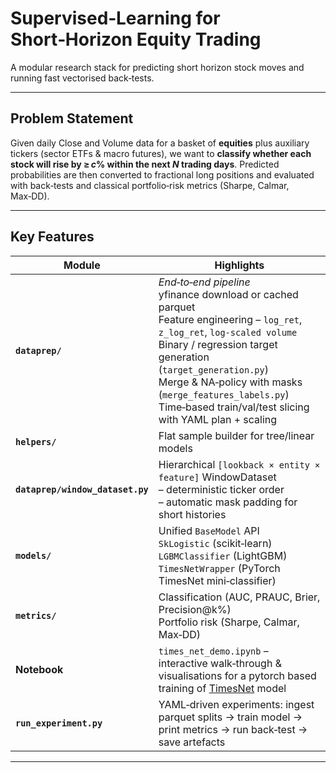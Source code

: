 # Supervised‑Learning for Short‑Horizon Equity Trading  
A modular research stack for predicting short horizon stock moves and running fast vectorised back‑tests.

<div align="center">
  <!-- Optional shields.io badges -->
  <!-- <img alt="Python" src="https://img.shields.io/badge/python-3.10+-blue?logo=python"> -->
  <!-- <img alt="License" src="https://img.shields.io/github/license/syadegari/datascience-projects"> -->
</div>

---

## ️Problem Statement



Given daily Close and Volume data for a basket of **equities** plus auxiliary tickers  (sector ETFs & macro futures), we want to **classify whether each stock will rise by ≥ _c_% within the next _N_ trading days**.  Predicted probabilities are then converted to fractional long positions and evaluated with back‑tests and classical portfolio‑risk metrics (Sharpe, Calmar, Max‑DD).

---

## Key Features

| Module | Highlights |
| ------ | ---------- |
| **`dataprep/`** | *End‑to‑end pipeline*<br>  yfinance download or cached parquet<br> Feature engineering – `log_ret`, `z_log_ret`, `log‑scaled volume`<br> Binary / regression target generation (`target_generation.py`)<br> Merge & NA‑policy with masks (`merge_features_labels.py`)<br> Time‑based train/val/test slicing with YAML plan + scaling |
| **`helpers/`** | Flat sample builder for tree/linear models |
| **`dataprep/window_dataset.py`** | Hierarchical `[lookback × entity × feature]` WindowDataset<br>– deterministic ticker order <br>– automatic mask padding for short histories |
| **`models/`** | Unified `BaseModel` API<br> `SkLogistic` (scikit‑learn)<br> `LGBMClassifier` (LightGBM)<br> `TimesNetWrapper` (PyTorch TimesNet mini‑classifier) |
| **`metrics/`** | Classification (AUC, PRAUC, Brier, Precision@k%)<br>Portfolio risk (Sharpe, Calmar, Max‑DD) |
| **Notebook** | `times_net_demo.ipynb` – interactive walk‑through & visualisations for a pytorch based training of [TimesNet](https://arxiv.org/abs/2210.02186) model  |
| **`run_experiment.py`** | YAML‑driven experiments: ingest parquet splits → train model → print metrics → run back‑test → save artefacts |

---


